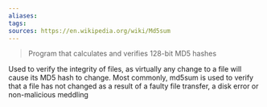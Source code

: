 ```yaml
---
aliases: 
tags: 
sources: https://en.wikipedia.org/wiki/Md5sum
---
```

>  Program that calculates and verifies 128-bit MD5 hashes

Used to verify the integrity of files, as virtually any change to a file will cause its MD5 hash to change. Most commonly, md5sum is used to verify that a file has not changed as a result of a faulty file transfer, a disk error or non-malicious meddling